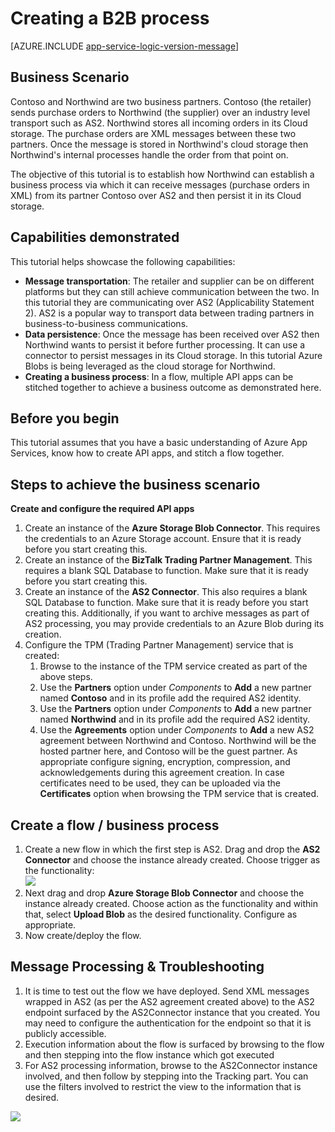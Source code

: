 <properties 
   pageTitle="Creating a B2B process in Azure App Service | Microsoft Azure" 
   description="Overview of how to create a Business-to-Business Process" 
   services="logic-apps" 
   documentationCenter=".net,nodejs,java" 
   authors="rajram" 
   manager="erikre" 
   editor=""/>

<tags
   ms.service="logic-apps"
   ms.devlang="multiple"
   ms.topic="article"
   ms.tgt_pltfrm="na"
   ms.workload="integration" 
   ms.date="04/20/2016"
   ms.author="rajram"/>

# <a name="creating-a-b2b-process"></a>Creating a B2B process

[AZURE.INCLUDE [app-service-logic-version-message](../../includes/app-service-logic-version-message.md)]


## <a name="business-scenario"></a>Business Scenario 
Contoso and Northwind are two business partners. Contoso (the retailer) sends purchase orders to Northwind (the supplier) over an industry level transport such as AS2. Northwind stores all incoming orders in its Cloud storage. The purchase orders are XML messages between these two partners. Once the message is stored in Northwind's cloud storage then Northwind's internal processes handle the order from that point on.
 
The objective of this tutorial is to establish how Northwind can establish a business process via which it can receive messages (purchase orders in XML) from its partner Contoso over AS2 and then persist it in its Cloud storage.


## <a name="capabilities-demonstrated"></a>Capabilities demonstrated 
This tutorial helps showcase the following capabilities: 

- **Message transportation**: The retailer and supplier can be on different platforms but they can still achieve communication between the two. In this tutorial they are communicating over AS2 (Applicability Statement 2). AS2 is a popular way to transport data between trading partners in business-to-business communications.
- **Data persistence**: Once the message has been received over AS2 then Northwind wants to persist it before further processing. It can use a connector to persist messages in its Cloud storage. In this tutorial Azure Blobs is being leveraged as the cloud storage for Northwind.
- **Creating a business process**: In a flow, multiple API apps can be stitched together to achieve a business outcome as demonstrated here.


## <a name="before-you-begin"></a>Before you begin
This tutorial assumes that you have a basic understanding of Azure App Services, know how to create API apps, and stitch a flow together.


## <a name="steps-to-achieve-the-business-scenario"></a>Steps to achieve the business scenario
**Create and configure the required API apps**

1. Create an instance of the **Azure Storage Blob Connector**. This requires the credentials to an Azure Storage account. Ensure that it is ready before you start creating this.
2. Create an instance of the **BizTalk Trading Partner Management**. This requires a blank SQL Database to function. Make sure that it is ready before you start creating this.
3. Create an instance of the **AS2 Connector**. This also requires a blank SQL Database to function. Make sure that it is ready before you start creating this. Additionally, if you want to archive messages as part of AS2 processing, you may provide credentials to an Azure Blob during its creation.
4. Configure the TPM (Trading Partner Management) service that is created:  
    1. Browse to the instance of the TPM service created as part of the above steps.
    2. Use the **Partners** option under *Components* to **Add** a new partner named **Contoso** and in its profile add the required AS2 identity.
    3. Use the **Partners** option under *Components* to **Add** a new partner named **Northwind** and in its profile add the required AS2 identity.
    4. Use the **Agreements** option under *Components* to **Add** a new AS2 agreement between Northwind and Contoso. Northwind will be the hosted partner here, and Contoso will be the guest partner. As appropriate configure signing, encryption, compression, and acknowledgements during this agreement creation. In case certificates need to be used, they can be uploaded via the **Certificates** option when browsing the TPM service that is created.


## <a name="create-a-flow--business-process"></a>Create a flow / business process
1. Create a new flow in which the first step is AS2. Drag and drop the **AS2 Connector** and choose the instance already created. Choose trigger as the functionality:  
    ![][1]  
2. Next drag and drop **Azure Storage Blob Connector** and choose the instance already created. Choose action as the functionality and within that, select **Upload Blob** as the desired functionality. Configure as appropriate.
3. Now create/deploy the flow.


## <a name="message-processing--troubleshooting"></a>Message Processing & Troubleshooting
1. It is time to test out the flow we have deployed. Send XML messages wrapped in AS2 (as per the AS2 agreement created above) to the AS2 endpoint surfaced by the AS2Connector instance that you created. You may need to configure the authentication for the endpoint so that it is publicly accessible.
2. Execution information about the flow is surfaced by browsing to the flow and then stepping into the flow instance which got executed
3. For AS2 processing information, browse to the AS2Connector instance involved, and then follow by stepping into the Tracking part. You can use the filters involved to restrict the view to the information that is desired.

![][2]

<!--Image references-->
[1]: ./media/app-service-logic-create-a-b2b-process/Flow.png
[2]: ./media/app-service-logic-create-a-b2b-process/Tracking.png
 
